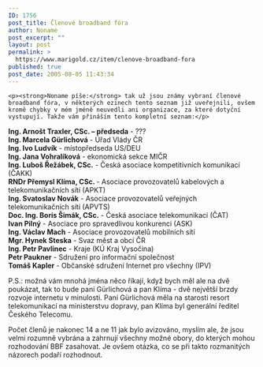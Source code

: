 ```yaml
---
ID: 1756
post_title: Členové broadband fóra
author: Noname
post_excerpt: ""
layout: post
permalink: >
  https://www.marigold.cz/item/clenove-broadband-fora
published: true
post_date: 2005-08-05 11:43:34
---
```

	<p><strong>Noname píše:</strong> tak už jsou známy vybraní členové broadband fóra, v některých ezinech tento seznam již uveřejnili, ovšem kromě chybky v mém jméně neuvedli ani organizace, za které dotyční vystupují. Takže vám přináším tento kompletní seznam:</p>
<p><strong>Ing. Arnošt Traxler, CSc. – předseda</strong> - ???<br/>
<strong>Ing. Marcela Gürlichová</strong> - Úřad Vlády ČR<br/>
<strong>Ing. Ivo Ludvík</strong> - místopředseda US/DEU<br/>
<strong>Ing. Jana Vohralíková</strong> - ekonomická sekce MIČR<br/>
<strong>Ing. Luboš Řežábek, CSc.</strong> - Česká asociace kompetitivních komunikací (ČAKK)<br/>
<strong>RNDr Přemysl Klíma, CSc. </strong> - Asociace provozovatelů kabelových a telekomunikačních sítí (APKT)<br/>
<strong>Ing. Svatoslav Novák</strong> - Asociace provozovatelů veřejných telekomunikačních sítí (APVTS)<br/>
<strong>Doc. Ing. Boris Šimák, CSc.</strong> - Česká asociace telekomunikací (ČAT)<br/>
<strong>Ivan Pilný</strong> - Asociace pro spravedlivou konkurenci (ASK)<br/>
<strong>Ing. Václav Mach</strong> - Asociace provozovatelů mobilních sítí<br/>
<strong>Mgr. Hynek Steska</strong> - Svaz měst a obcí ČR<br/>
<strong>Ing. Petr Pavlinec</strong> - Kraje (KÚ Kraj Vysočina)<br/>
<strong>Petr Paukner</strong> - Sdružení pro informační společnost<br/>
<strong>Tomáš Kapler</strong> - Občanské sdružení Internet pro všechny (IPV)</p>
	<p>P.S.: možná vám mnohá jména něco říkají, když bych měl ale na dvě poukázat, tak to bude paní Gürlichová a pan Klíma - dvě největší brzdy rozvoje internetu v minulosti. Paní Gürlichová měla na starosti resort telekomunikací na ministerstvu dopravy, pan Klíma byl generální ředitel Českého Telecomu.</p><p>Počet členů je nakonec 14 a ne 11 jak bylo avizováno, myslím ale, že jsou velmi rozumně vybrána a zahrnují všechny možné obory, do kterých mohou rozhodování BBF zasahovat. Je ovšem otázka, co se při takto rozmanitých názorech podaří rozhodnout.</p>